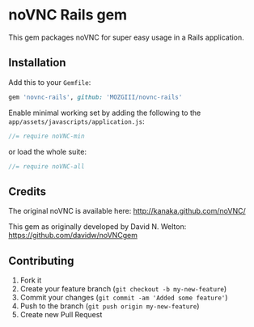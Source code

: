# noVNC Rails gem

This gem packages noVNC for super easy usage in a Rails application.

## Installation

Add this to your `Gemfile`:
```ruby
gem 'novnc-rails', github: 'MOZGIII/novnc-rails'
```

Enable minimal working set by adding the following to the `app/assets/javascripts/application.js`:
```js
//= require noVNC-min
```

or load the whole suite:
```js
//= require noVNC-all
```

## Credits

The original noVNC is available here: http://kanaka.github.com/noVNC/

This gem as originally developed by David N. Welton: https://github.com/davidw/noVNCgem

## Contributing

1. Fork it
2. Create your feature branch (`git checkout -b my-new-feature`)
3. Commit your changes (`git commit -am 'Added some feature'`)
4. Push to the branch (`git push origin my-new-feature`)
5. Create new Pull Request
